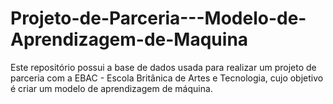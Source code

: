 # Projeto-de-Parceria---Modelo-de-Aprendizagem-de-Maquina
Este repositório possui a base de dados usada para realizar um projeto de parceria com a EBAC - Escola Britânica de Artes e Tecnologia, cujo objetivo é criar um modelo de aprendizagem de máquina.
